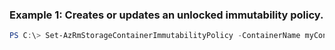 ### Example 1: Creates or updates an unlocked immutability policy.
```powershell
PS C:\> Set-AzRmStorageContainerImmutabilityPolicy -ContainerName myContainer -ImmutabilityPeriod 10 -ResourceGroupName MyResourceGroup -StorageAccountName {StorageAccountName}
```


